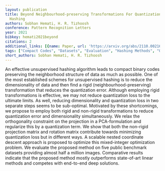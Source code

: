 ```yaml
---
layout: publication
title: Beyond Neighbourhood-preserving Transformations For Quantization-based Unsupervised
  Hashing
authors: Sobhan Hemati, H. R. Tizhoosh
conference: Pattern Recognition Letters
year: 2021
bibkey: hemati2021beyond
citations: 2
additional_links: [{name: Paper, url: 'https://arxiv.org/abs/2110.00216'}]
tags: ["Compact Codes", "Datasets", "Evaluation", "Hashing Methods", "Quantization", "Supervised", "Unsupervised"]
short_authors: Sobhan Hemati, H. R. Tizhoosh
---
```

An effective unsupervised hashing algorithm leads to compact binary codes
preserving the neighborhood structure of data as much as possible. One of the
most established schemes for unsupervised hashing is to reduce the
dimensionality of data and then find a rigid (neighbourhood-preserving)
transformation that reduces the quantization error. Although employing rigid
transformations is effective, we may not reduce quantization loss to the
ultimate limits. As well, reducing dimensionality and quantization loss in two
separate steps seems to be sub-optimal. Motivated by these shortcomings, we
propose to employ both rigid and non-rigid transformations to reduce
quantization error and dimensionality simultaneously. We relax the
orthogonality constraint on the projection in a PCA-formulation and regularize
this by a quantization term. We show that both the non-rigid projection matrix
and rotation matrix contribute towards minimizing quantization loss but in
different ways. A scalable nested coordinate descent approach is proposed to
optimize this mixed-integer optimization problem. We evaluate the proposed
method on five public benchmark datasets providing almost half a million
images. Comparative results indicate that the proposed method mostly
outperforms state-of-art linear methods and competes with end-to-end deep
solutions.